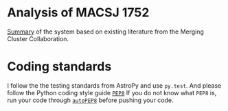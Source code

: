 # Analysis of MACSJ 1752

[Summary](http://www.mergingclustercollaboration.org/macs-j175204440.html) of the system based on existing literature from the Merging Cluster Collaboration.


# Coding standards 
I follow the the testing standards from AstroPy and use `py.test`. 
And please follow the Python coding style guide [`PEP8`](https://www.python.org/dev/peps/pep-0008/)
If you do not know what `PEP8` is, run your code through
[`autoPEP8`](https://pypi.python.org/pypi/autopep8/1.1) before pushing your
code. 

